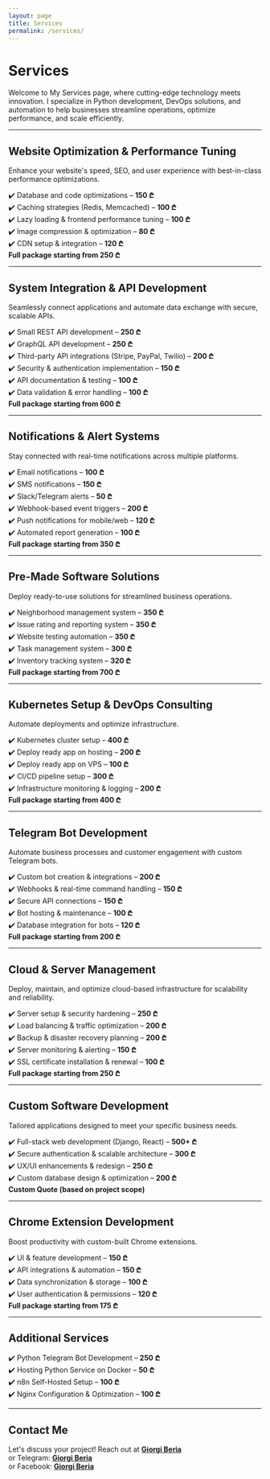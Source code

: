 ```yaml
---
layout: page
title: Services
permalink: /services/
---
```


# Services

Welcome to My Services page, where cutting-edge technology meets innovation. I specialize in Python development, DevOps
solutions, and automation to help businesses streamline operations, optimize performance, and scale efficiently.

---

## Website Optimization & Performance Tuning

Enhance your website's speed, SEO, and user experience with best-in-class performance optimizations.

✔️ Database and code optimizations – **150 ₾**  
✔️ Caching strategies (Redis, Memcached) – **100 ₾**  
✔️ Lazy loading & frontend performance tuning – **100 ₾**  
✔️ Image compression & optimization – **80 ₾**  
✔️ CDN setup & integration – **120 ₾**  
 **Full package starting from 250 ₾**

---

## System Integration & API Development

Seamlessly connect applications and automate data exchange with secure, scalable APIs.

✔️ Small REST API development – **250 ₾**  
✔️ GraphQL API development – **250 ₾**  
✔️ Third-party API integrations (Stripe, PayPal, Twilio) – **200 ₾**  
✔️ Security & authentication implementation – **150 ₾**  
✔️ API documentation & testing – **100 ₾**  
✔️ Data validation & error handling – **100 ₾**  
 **Full package starting from 600 ₾**

---

## Notifications & Alert Systems

Stay connected with real-time notifications across multiple platforms.

✔️ Email notifications – **100 ₾**  
✔️ SMS notifications – **150 ₾**  
✔️ Slack/Telegram alerts – **50 ₾**  
✔️ Webhook-based event triggers – **200 ₾**  
✔️ Push notifications for mobile/web – **120 ₾**  
✔️ Automated report generation – **100 ₾**  
 **Full package starting from 350 ₾**

---

## Pre-Made Software Solutions

Deploy ready-to-use solutions for streamlined business operations.

✔️ Neighborhood management system – **350 ₾**  
✔️ Issue rating and reporting system – **350 ₾**  
✔️ Website testing automation – **350 ₾**  
✔️ Task management system – **300 ₾**  
✔️ Inventory tracking system – **320 ₾**  
**Full package starting from 700 ₾**

---

## Kubernetes Setup & DevOps Consulting

Automate deployments and optimize infrastructure.

✔️ Kubernetes cluster setup – **400 ₾**  
✔️ Deploy ready app on hosting – **200 ₾**  
✔️ Deploy ready app on VPS – **100 ₾**  
✔️ CI/CD pipeline setup – **300 ₾**  
✔️ Infrastructure monitoring & logging – **200 ₾**  
 **Full package starting from 400 ₾**

---

## Telegram Bot Development

Automate business processes and customer engagement with custom Telegram bots.

✔️ Custom bot creation & integrations – **200 ₾**  
✔️ Webhooks & real-time command handling – **150 ₾**  
✔️ Secure API connections – **150 ₾**  
✔️ Bot hosting & maintenance – **100 ₾**  
✔️ Database integration for bots – **120 ₾**  
 **Full package starting from 200 ₾**

---

## Cloud & Server Management

Deploy, maintain, and optimize cloud-based infrastructure for scalability and reliability.

✔️ Server setup & security hardening – **250 ₾**  
✔️ Load balancing & traffic optimization – **200 ₾**  
✔️ Backup & disaster recovery planning – **200 ₾**  
✔️ Server monitoring & alerting – **150 ₾**  
✔️ SSL certificate installation & renewal – **100 ₾**  
 **Full package starting from 250 ₾**

---

## Custom Software Development

Tailored applications designed to meet your specific business needs.

✔️ Full-stack web development (Django, React) – **500+ ₾**  
✔️ Secure authentication & scalable architecture – **300 ₾**  
✔️ UX/UI enhancements & redesign – **250 ₾**  
✔️ Custom database design & optimization – **200 ₾**  
 **Custom Quote (based on project scope)**

---

## Chrome Extension Development

Boost productivity with custom-built Chrome extensions.

✔️ UI & feature development – **150 ₾**  
✔️ API integrations & automation – **150 ₾**  
✔️ Data synchronization & storage – **100 ₾**  
✔️ User authentication & permissions – **120 ₾**  
 **Full package starting from 175 ₾**

---

## Additional Services

✔️ Python Telegram Bot Development – **250 ₾**  
✔️ Hosting Python Service on Docker – **50 ₾**  
✔️ n8n Self-Hosted Setup – **100 ₾**  
✔️ Nginx Configuration & Optimization – **100 ₾**

---

## Contact Me

Let's discuss your project! Reach out at **[Giorgi Beria](mailto:beria.giorgi1@gmail.com)**  
or Telegram: **[Giorgi Beria](https://t.me/beria_giorgi)**  
or Facebook: **[Giorgi Beria](https://www.facebook.com/gio.beria)**

